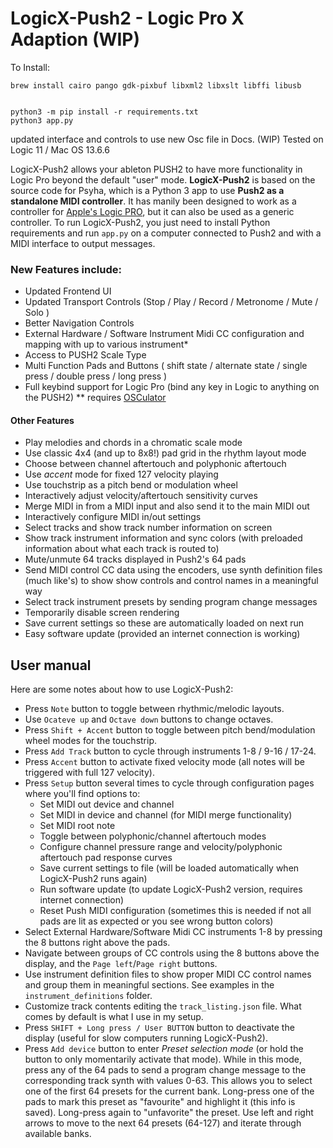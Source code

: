 # LogicX-Push2 - Logic Pro X Adaption (WIP)
To Install:
```
brew install cairo pango gdk-pixbuf libxml2 libxslt libffi libusb


python3 -m pip install -r requirements.txt
python3 app.py

```
updated interface and controls to use new Osc file in Docs.   (WIP)
Tested on Logic 11 / Mac OS 13.6.6


LogicX-Push2 allows your ableton PUSH2 to have more functionality in Logic Pro beyond the default "user" mode.
**LogicX-Push2** is based on the source code for Psyha, which  is a Python 3 app to use **Push2 as a standalone MIDI controller**. It has manily been designed to work as a controller for [Apple's Logic PRO](https://www.apple.com/logic-pro/), but it can also be used as a generic controller. To run LogicX-Push2, you just need to install Python requirements and run `app.py` on a computer connected to Push2 and with a MIDI interface to output messages.

### New Features include:
* Updated Frontend UI
* Updated Transport Controls (Stop / Play / Record / Metronome / Mute / Solo )
* Better Navigation Controls
* External Hardware / Software Instrument Midi CC configuration and mapping with up to various instrument*
* Access to PUSH2 Scale Type
* Multi Function Pads and Buttons ( shift state / alternate state / single press / double press / long press )
* Full keybind support for Logic Pro (bind any key in Logic to anything on the PUSH2) ** requires [OSCulator](https://osculator.net/) 

#### Other Features
* Play melodies and chords in a chromatic scale mode
* Use classic 4x4 (and up to 8x8!) pad grid in the rhythm layout mode
* Choose between channel aftertouch and polyphonic aftertouch
* Use *accent* mode for fixed 127 velocity playing
* Use touchstrip as a pitch bend or modulation wheel
* Interactively adjust velocity/aftertouch sensitivity curves
* Merge MIDI in from a MIDI input and also send it to the main MIDI out
* Interactively configure MIDI in/out settings
* Select tracks and show track number information on screen
* Show track instrument information and sync colors (with preloaded information about what each track is routed to)
* Mute/unmute 64 tracks displayed in Push2's 64 pads
* Send MIDI control CC data using the encoders, use synth definition files (much like's) to show show controls and control names in a meaningful way
* Select track instrument presets by sending program change messages
* Temporarily disable screen rendering
* Save current settings so these are automatically loaded on next run
* Easy software update (provided an internet connection is working)


## User manual

Here are some notes about how to use LogicX-Push2:

* Press `Note` button to toggle between rhythmic/melodic layouts.
* Use `Ocateve up` and `Octave down` buttons to change octaves.
* Press `Shift + Accent` button to toggle between pitch bend/modulation wheel modes for the touchstrip.
* Press `Add Track` button to cycle through instruments 1-8 / 9-16 / 17-24.
* Press `Accent` button to activate fixed velocity mode (all notes will be triggered with full 127 velocity).
* Press `Setup` button several times to cycle through configuration pages where you'll find options to:
    * Set MIDI out device and channel
    * Set MIDI in device and channel (for MIDI merge functionality)
    * Set MIDI root note
    * Toggle between polyphonic/channel aftertouch modes
    * Configure channel pressure range and velocity/polyphonic aftertouch pad response curves
    * Save current settings to file (will be loaded automatically when LogicX-Push2 runs again)
    * Run software update (to update LogicX-Push2 version, requires internet connection)
    * Reset Push MIDI configuration (sometimes this is needed if not all pads are lit as expected or you see wrong button colors)
* Select External Hardware/Software Midi CC instruments 1-8 by pressing the 8 buttons right above the pads.
* Navigate between groups of CC controls using the 8 buttons above the display, and the `Page left`/`Page right` buttons.
* Use instrument definition files to show proper MIDI CC control names and group them in meaningful sections. See examples in the `instrument_definitions` folder.
* Customize track contents editing the `track_listing.json` file. What comes by default is what I use in my setup.
* Press `SHIFT + Long press / User BUTTON` button to deactivate the display (useful for slow computers running LogicX-Push2).
* Press `Add device` button to enter *Preset selection mode* (or hold the button to only momentarily activate that mode). While in this mode, press any of the 64 pads to send a program change message to the corresponding track synth with values 0-63. This allows you to select one of the first 64 presets for the current bank. Long-press one of the pads to mark this preset as "favourite" and highlight it (this info is saved). Long-press again to "unfavorite" the preset. Use left and right arrows to move to the next 64 presets (64-127) and iterate through available banks.
